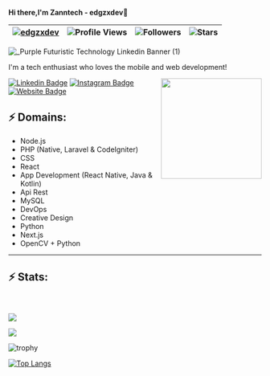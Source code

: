 <b>Hi there,I'm Zanntech - edgzxdev</b>👋<br>

| [![edgzxdev](https://img.shields.io/badge/edgzx-dev-<COLOR>.svg)](https://shields.io/) | ![Profile Views](https://komarev.com/ghpvc/?username=edgzxdev&color=blue) | ![Followers](https://img.shields.io/github/followers/edgzxdev) | ![Stars](https://img.shields.io/github/stars/edgzxdev?label=Profile%20Stars&logo=Profile%20stars&logoColor=g) |
--| --| --| --|

![_Purple Futuristic Technology Linkedin Banner (1)](https://user-images.githubusercontent.com/122640934/212404305-c058175d-4723-4503-bb0b-8b745a6f6d96.png)

<!-- You can create your own header images using Canva, it has a lot of templates. If you do, use the following link https://www.canva.com/join/celeriac-tread-jellyfish -->

I'm a tech enthusiast who loves the mobile and web development!

<img align='right' src='https://media.giphy.com/media/bcKmIWkUMCjVm/giphy.gif' width='200"'>


[![Linkedin Badge](https://img.shields.io/badge/-zanntech-blue?style=flat-square&logo=Linkedin&logoColor=white&link=https://www.linkedin.com/in/zannetsol/)](https://www.linkedin.com/in/zannetsol/)
[![Instagram Badge](https://img.shields.io/badge/-gonedustx-e4405f?style=flat-square&logo=Instagram&logoColor=white&link=https://www.instagram.com/gonedustx/)](https://www.instagram.com/gonedustx/)
[![Website Badge](https://img.shields.io/badge/-Portfolio-e34f26?style=flat-square&logo=HTML5&logoColor=white&link=https://jayraj.co.in/)](https://zannet.vercel.app/)

## ⚡ Domains:
- Node.js
- PHP (Native, Laravel & CodeIgniter)
- CSS
- React
- App Development (React Native, Java & Kotlin)
- Api Rest
- MySQL
- DevOps
- Creative Design
- Python
- Next.js
- OpenCV + Python

-------
## ⚡ Stats:
<br><br>
![](https://github-readme-stats.vercel.app/api?username=edgzxdev&theme=dark&hide_border=false&include_all_commits=true&count_private=true&locale=es)

![](https://github-readme-streak-stats.herokuapp.com?user=edgzxdev&theme=dark&hide_border=false&include_all_commits=true&count_private=true)

![trophy](https://github-profile-trophy.vercel.app?username=edgzxdev&margin-w=8&include_all_commits=true&count_private=true&theme=dark)

[![Top Langs](https://github-readme-stats.vercel.app/api/top-langs/?username=edgzxdev&count_private=true&langs_count=10&layout=compact&theme=dark)](https://github.com/anuraghazra/github-readme-stats)        
 
